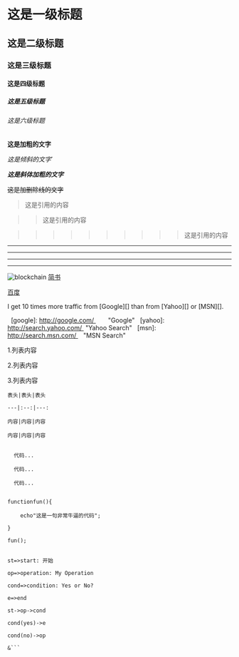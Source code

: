 # 这是一级标题
## 这是二级标题
### 这是三级标题
#### 这是四级标题
##### 这是五级标题
###### 这是六级标题

**这是加粗的文字**

*这是倾斜的文字*`

***这是斜体加粗的文字***

~~这是加删除线的文字~~
>这是引用的内容

>>这是引用的内容

>>>>>>>>>>这是引用的内容
---

----

***

*****
![blockchain](https://ss0.bdstatic.com/70cFvHSh_Q1YnxGkpoWK1HF6hhy/it/u=702257389,1274025419&fm=27&gp=0.jpg"区块链")
[简书](http://jianshu.com)

[百度](http://baidu.com)

I get 10 times more traffic from [Google][] than from [Yahoo][] or [MSN][].

  [google]: http://google.com/        "Google"
  [yahoo]:  http://search.yahoo.com/  "Yahoo Search"
  [msn]:    http://search.msn.com/    "MSN Search"

1.列表内容

2.列表内容

3.列表内容


    表头|表头|表头

    ---|:--:|---:

    内容|内容|内容

    内容|内容|内容
    
    
```

  代码...

  代码...

  代码...

```    

```

functionfun(){

    echo"这是一句非常牛逼的代码";    

}  

fun();

```


```flow

st=>start: 开始

op=>operation: My Operation

cond=>condition: Yes or No?

e=>end

st->op->cond

cond(yes)->e

cond(no)->op

&```








